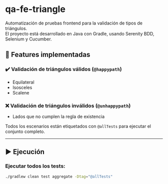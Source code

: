# qa-fe-triangle

Automatización de pruebas frontend para la validación de tipos de triángulos.  
El proyecto está desarrollado en Java con Gradle, usando Serenity BDD, Selenium y Cucumber.

## 🧪 Features implementadas

### ✔️ Validación de triángulos válidos (`@happypath`)
- Equilateral
- Isosceles
- Scalene

### ❌ Validación de triángulos inválidos (`@unhappypath`)
- Lados que no cumplen la regla de existencia

Todos los escenarios están etiquetados con `@allTests` para ejecutar el conjunto completo.

---

## ▶️ Ejecución

### Ejecutar todos los tests:

```bash
./gradlew clean test aggregate -Dtag="@allTests"
